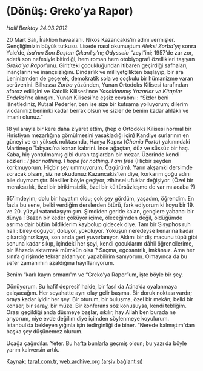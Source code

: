 # (Dönüş: Greko’ya Rapor)

*Halil Berktay 24.03.2012*

<div class="yazi"><p>20 Mart Salı, İraklion havaalanı. Nikos Kazancakis’in adını vermişler. Gençliğimizin büyük tutkusu. Lisede nasıl okumuştum <i>Aleksi Zorba</i>’yı; sonra Yale’de, <i>İsa’nın Son Baştan Çıkarılışı</i>’nı; <i>Odysseia</i> “zeyl”ini; 1957’de zar zor, adetâ son nefesiyle bitirdiği, hem roman hem otobiyografi özellikleri taşıyan <i>Greko’ya Rapor</i>’unu. Girit’teki çocukluğundan itibaren geçirdiği safhaları, inançlarını ve inançsızlığını. Dindarlık ve milliyetçilikten başlayıp, bir ara Leninizmden de geçerek, demokratik sola ve coşkulu bir hümanizme varan serüvenini. Bilhassa <i>Zorba</i> yüzünden, Yunan Ortodoks Kilisesi tarafından aforoz edilişini ve Katolik Kilisesi’nce <i>Yasaklanmış Yazarlar ve Kitaplar Endeksi</i>’ne alınışını. Yunan Kilisesi’ne eşsiz cevabını : “Sizler beni lânetlediniz, Kutsal Pederler, ben ise size bir kutsama yolluyorum; dilerim vicdanınız benimki kadar berrak olsun ve sizler de benim kadar ahlâklı ve imanlı olunuz.” </p>
<p>18 yıl arayla bir kere daha ziyaret ettim, (hep o Ortodoks Kilisesi normal bir Hıristiyan mezarlığına gömülmesini yasakladığı için) Kandiye surlarının en güneyi ve en yüksek noktasında, Hanya Kapısı (<i>Chania Porta</i>) yakınındaki Martinego Tabyası’na konan kabrini. İnce ağaçtan, düz ve süssüz bir haç. Kaba, hiç yontulmamış gibi duran taşlardan bir mezar. Üzerinde kendi sözleri : <i>I fear nothing. I hope for nothing. I am free</i> (Hiçbir şeyden korkmuyorum. Hiçbir şey ummuyorum. Özgürüm). Yarın akşamki dersimde soracak olsam, siz ne okudunuz Kazancakis’ten diye, korkarım çoğu adını bile duymamıştır. Nesiller böyle geçiyor, zihinsel ufuklar değişiyor. (Özel bir meraksızlık, özel bir birikimsizlik, özel bir kültürsüzleşme de var mı acaba ?) </p>
<p>65’imdeyim; dolu bir hayatım oldu; çok şey gördüm, yaşadım, öğrendim. En fazla bu sene, belki verdiğim derslerden ötürü, fark ediyorum ki koyu bir 19. ve 20. yüzyıl vatandaşıymışım. Şimdiden geride kalan, gençlere yabancı bir dünya ! Bazen bir keder çöküyor içime, öleceğimden değil, öldüğümde asrıma dair bütün bildiklerim kaybolup gidecek diye. Tam bir Sisyphos ruh hali : birey doğuyor, doluyor, yokoluyor. Yokuşun neredeyse kenarına kadar çıkardığınız kaya, son anda geri yuvarlanıyor. Aklımı bir diş macunu tüpü gibi sonuna kadar sıkıp, içindeki her şeyi, kendi çocuklarım dâhil öğrencilerime, bir lâhzada aktarmak mümkün olsa ? Saçma, egosantrik, imkânsız. Ama her sınıfa girişimde tekrar aldanıyor, yapabilirim sanıyorum. Olmayınca da bu sefer zamanımın azaldığına hayıflanıyorum.</p>
<p>Benim “karlı kayın ormanı”m ve “Greko’ya Rapor”um, işte böyle bir şey.</p>
<p>Dönüyorum. Bu hafif depresif halde, bir fasıl da Atina’da oyalanmaya çalışacağım. Her seyahatte aynı olay gelir başıma. Bir doruk noktası vardır; oraya kadar iyidir her şey. Bir oturum, bir buluşma, özel bir mekân; belki bir konser, bir saray, bir müze. Bir konferans söz konusuysa, kendi tebliğim. Orası geçildiği anda düşmeye başlar, sıkılır, hay Allah ben burada ne arıyorum, niye evde değilim diye içimden söylenmeye koyulurum. İstanbul’da bekleyen yığınla işin tedirginliği de biner. “Nerede kalmıştım”dan başka şey düşünemez olurum. </p>
<p>Uçağa çağırdılar. Yeter. Bu hafta bunlarla geçmiş olsun; bu yazı da böyle yarım kalıversin artık.</p>
</div>

Kaynak: [taraf.com.tr](http://www.taraf.com.tr/halil-berktay/makale-donus-greko-ya-rapor.htm), [web.archive.org (arşiv bağlantısı)](http://web.archive.org/web/20130823055317/http://www.taraf.com.tr/halil-berktay/makale-donus-greko-ya-rapor.htm)
